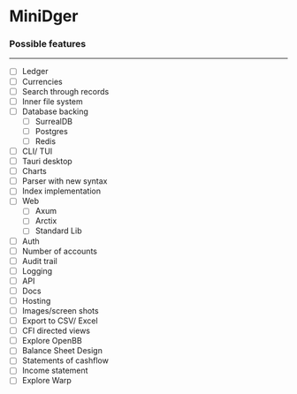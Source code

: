 # MiniDger

### Possible features

--- 

- [ ] Ledger
- [ ] Currencies
- [ ] Search through records
- [ ] Inner file system
- [ ] Database backing
  - [ ] SurrealDB
  - [ ] Postgres
  - [ ] Redis
- [ ] CLI/ TUI
- [ ] Tauri desktop
- [ ] Charts
- [ ] Parser with new syntax
- [ ] Index implementation
- [ ] Web
  - [ ] Axum
  - [ ] Arctix
  - [ ] Standard Lib
- [ ] Auth
- [ ] Number of accounts
- [ ] Audit trail
- [ ] Logging
- [ ] API
- [ ] Docs
- [ ] Hosting
- [ ] Images/screen shots
- [ ] Export to CSV/ Excel
- [ ] CFI directed views
- [ ] Explore OpenBB
- [ ] Balance Sheet Design
- [ ] Statements of cashflow
- [ ] Income statement
- [ ] Explore Warp